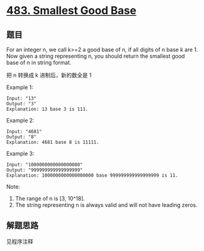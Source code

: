 # [483. Smallest Good Base](https://leetcode.com/problems/smallest-good-base/)

## 题目

For an integer n, we call k>=2 a good base of n, if all digits of n base k are 1.
Now given a string representing n, you should return the smallest good base of n in string format.

把 n 转换成 k 进制后，新的数全是 1

Example 1:

```text
Input: "13"
Output: "3"
Explanation: 13 base 3 is 111.
```

Example 2:

```text
Input: "4681"
Output: "8"
Explanation: 4681 base 8 is 11111.
```

Example 3:

```text
Input: "1000000000000000000"
Output: "999999999999999999"
Explanation: 1000000000000000000 base 999999999999999999 is 11.
```

Note:

1. The range of n is [3, 10^18].
1. The string representing n is always valid and will not have leading zeros.

## 解题思路

见程序注释
